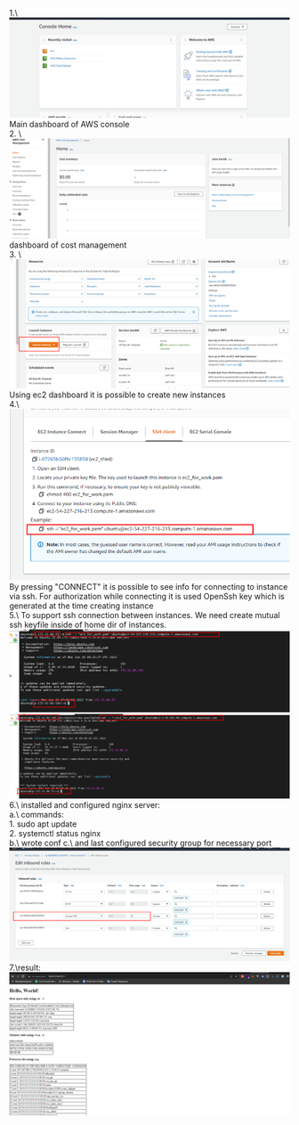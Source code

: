 1.\ ![](./images/main.png) \
Main dashboard of AWS console\
2. \ ![](./images/cost_management.png) \
dashboard of cost management\
3. \ ![](./images/ec2_main.png) \
Using ec2 dashboard it is possible to create new instances \
4.\ 
 ![img.png](images/ec2_connect.png) \
By pressing "CONNECT" it is possible to see info for connecting to instance via ssh.
For authorization while connecting it is used OpenSsh key which is generated at the time creating instance\
5.\ 
To support ssh connection between instances. We need create mutual ssh keyfile inside of home dir of instances. \
   ![](./images/from_first_to_third.png) \
   ![](./images/from_third_to_first.png) \
6.\ installed and configured nginx server: \
     a.\ 
     commands:\
           1. sudo apt update \
           2. systemctl status nginx \
     b.\ 
         wrote conf 
     c.\ 
         and last configured security group for necessary port 
        ![img.png](images/ec2_instance_security_group.png)\
7.\result:\
![img.png](images/result.png)
    
    
